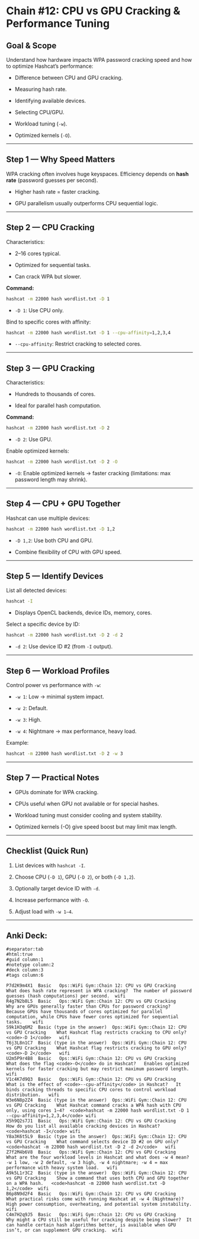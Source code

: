 # Chain #12: CPU vs GPU Cracking & Performance Tuning

## Goal & Scope

Understand how hardware impacts WPA password cracking speed and how to optimize Hashcat’s performance:

- Difference between CPU and GPU cracking.
    
- Measuring hash rate.
    
- Identifying available devices.
    
- Selecting CPU/GPU.
    
- Workload tuning (`-w`).
    
- Optimized kernels (`-O`).
    

---

## Step 1 — Why Speed Matters

WPA cracking often involves huge keyspaces. Efficiency depends on **hash rate** (password guesses per second).

- Higher hash rate = faster cracking.
    
- GPU parallelism usually outperforms CPU sequential logic.
    

---

## Step 2 — CPU Cracking

Characteristics:

- 2–16 cores typical.
    
- Optimized for sequential tasks.
    
- Can crack WPA but slower.
    

**Command:**

```bash
hashcat -m 22000 hash wordlist.txt -D 1
```

- `-D 1`: Use CPU only.
    

Bind to specific cores with affinity:

```bash
hashcat -m 22000 hash wordlist.txt -D 1 --cpu-affinity=1,2,3,4
```

- `--cpu-affinity`: Restrict cracking to selected cores.
    

---

## Step 3 — GPU Cracking

Characteristics:

- Hundreds to thousands of cores.
    
- Ideal for parallel hash computation.
    

**Command:**

```bash
hashcat -m 22000 hash wordlist.txt -D 2
```

- `-D 2`: Use GPU.
    

Enable optimized kernels:

```bash
hashcat -m 22000 hash wordlist.txt -D 2 -O
```

- `-O`: Enable optimized kernels → faster cracking (limitations: max password length may shrink).
    

---

## Step 4 — CPU + GPU Together

Hashcat can use multiple devices:

```bash
hashcat -m 22000 hash wordlist.txt -D 1,2
```

- `-D 1,2`: Use both CPU and GPU.
    
- Combine flexibility of CPU with GPU speed.
    

---

## Step 5 — Identify Devices

List all detected devices:

```bash
hashcat -I
```

- Displays OpenCL backends, device IDs, memory, cores.
    

Select a specific device by ID:

```bash
hashcat -m 22000 hash wordlist.txt -D 2 -d 2
```

- `-d 2`: Use device ID #2 (from `-I` output).
    

---

## Step 6 — Workload Profiles

Control power vs performance with `-w`:

- `-w 1`: Low → minimal system impact.
    
- `-w 2`: Default.
    
- `-w 3`: High.
    
- `-w 4`: Nightmare → max performance, heavy load.
    

Example:

```bash
hashcat -m 22000 hash wordlist.txt -D 2 -w 3
```

---

## Step 7 — Practical Notes

- GPUs dominate for WPA cracking.
    
- CPUs useful when GPU not available or for special hashes.
    
- Workload tuning must consider cooling and system stability.
    
- Optimized kernels (-O) give speed boost but may limit max length.
    

---

## Checklist (Quick Run)

1. List devices with `hashcat -I`.
    
2. Choose CPU (`-D 1`), GPU (`-D 2`), or both (`-D 1,2`).
    
3. Optionally target device ID with `-d`.
    
4. Increase performance with `-O`.
    
5. Adjust load with `-w 1–4`.
    

---

## Anki Deck:

```
#separator:tab
#html:true
#guid column:1
#notetype column:2
#deck column:3
#tags column:6

P7d2K9m4X1	Basic	Ops::WiFi Gym::Chain 12: CPU vs GPU Cracking	What does hash rate represent in WPA cracking?	The number of password guesses (hash computations) per second.	wifi
R4g7N2b8L5	Basic	Ops::WiFi Gym::Chain 12: CPU vs GPU Cracking	Why are GPUs generally faster than CPUs for password cracking?	Because GPUs have thousands of cores optimized for parallel computation, while CPUs have fewer cores optimized for sequential tasks.	wifi
S9k1H3q6M2	Basic (type in the answer)	Ops::WiFi Gym::Chain 12: CPU vs GPU Cracking	What Hashcat flag restricts cracking to CPU only?	<code>-D 1</code>	wifi
T6j3L8n1C7	Basic (type in the answer)	Ops::WiFi Gym::Chain 12: CPU vs GPU Cracking	What Hashcat flag restricts cracking to GPU only?	<code>-D 2</code>	wifi
U2m5P9r4B8	Basic	Ops::WiFi Gym::Chain 12: CPU vs GPU Cracking	What does the flag <code>-O</code> do in Hashcat?	Enables optimized kernels for faster cracking but may restrict maximum password length.	wifi
V1c4K7d9Q3	Basic	Ops::WiFi Gym::Chain 12: CPU vs GPU Cracking	What is the effect of <code>--cpu-affinity</code> in Hashcat?	It binds cracking threads to specific CPU cores to control workload distribution.	wifi
W3e6N8p2Z4	Basic (type in the answer)	Ops::WiFi Gym::Chain 12: CPU vs GPU Cracking	What Hashcat command cracks a WPA hash with CPU only, using cores 1–4?	<code>hashcat -m 22000 hash wordlist.txt -D 1 --cpu-affinity=1,2,3,4</code>	wifi
X5h9Q2s7J1	Basic	Ops::WiFi Gym::Chain 12: CPU vs GPU Cracking	How do you list all available cracking devices in Hashcat?	<code>hashcat -I</code>	wifi
Y8a3K6t5L9	Basic (type in the answer)	Ops::WiFi Gym::Chain 12: CPU vs GPU Cracking	What command selects device ID #2 on GPU only?	<code>hashcat -m 22000 hash wordlist.txt -D 2 -d 2</code>	wifi
Z7f2M4b6V8	Basic	Ops::WiFi Gym::Chain 12: CPU vs GPU Cracking	What are the four workload levels in Hashcat and what does -w 4 mean?	-w 1 low, -w 2 default, -w 3 high, -w 4 nightmare; -w 4 = max performance with heavy system load.	wifi
A9k5L1r3C2	Basic (type in the answer)	Ops::WiFi Gym::Chain 12: CPU vs GPU Cracking	Show a command that uses both CPU and GPU together on a WPA hash.	<code>hashcat -m 22000 hash wordlist.txt -D 1,2</code>	wifi
B6p8N9d2F4	Basic	Ops::WiFi Gym::Chain 12: CPU vs GPU Cracking	What practical risks come with running Hashcat at -w 4 (Nightmare)?	High power consumption, overheating, and potential system instability.	wifi
C4m7H2q9J5	Basic	Ops::WiFi Gym::Chain 12: CPU vs GPU Cracking	Why might a CPU still be useful for cracking despite being slower?	It can handle certain hash algorithms better, is available when GPU isn’t, or can supplement GPU cracking.	wifi
```